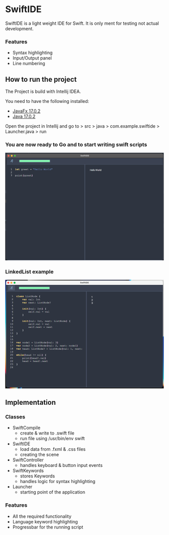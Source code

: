 # SwiftIDE 

SwiftIDE is a light weight IDE for Swift. It is only ment for testing not actual development. 

### Features
- Syntax highlighting
- Input/Output panel
- Line numbering 

## How to run the project
The Project is build with Intellij IDEA. 

You need to have the following installed:
- [JavaFx 17.0.2](https://gluonhq.com/products/javafx/)
- [Java 17.0.2](https://www.oracle.com/java/technologies/downloads/)

Open the project in Intellij and go to > src > java > com.example.swiftide > Launcher.java > run

### You are now ready to Go and to start writing swift scripts

![](src/main/resources/com/example/swiftide/swiftide.png)

### LinkedList example

![](src/main/resources/com/example/swiftide/ListNode.png)

## Implementation 

### Classes 

- SwiftCompile 
    - create & write to .swift file 
    - run file using /usr/bin/env swift 
- SwiftIDE 
    - load data from .fxml & .css files
    - creating the scene
- SwiftController
    - handles keyboard & button input events 
- SwiftKeywords
    - stores Keywords
    - handles logic for syntax highlighting 
- Launcher
    - starting point of the application 
  
### Features 

- All the required functionality
- Language keyword highlighting 
- Progressbar for the running script 
